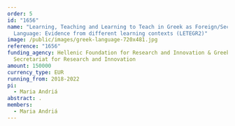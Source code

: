 ```yaml
---
order: 5
id: "1656"
name: "Learning, Teaching and Learning to Teach in Greek as Foreign/Second
  Language: Evidence from different learning contexts (LETEGR2)"
image: /public/images/greek-language-720x481.jpg
reference: "1656"
funding_agency: Hellenic Foundation for Research and Innovation & Greek General
  Secretariat for Research and Innovation
amount: 150000
currency_type: EUR
running_from: 2018-2022
pi:
  - Maria Andriá
abstract: .
members:
  - Maria Andriá
---
```

